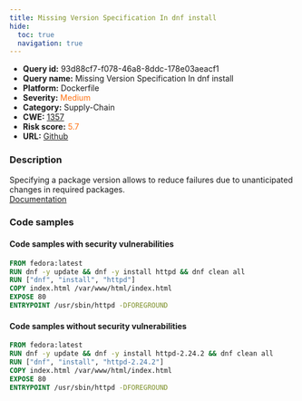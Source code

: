 ```yaml
---
title: Missing Version Specification In dnf install
hide:
  toc: true
  navigation: true
---
```


<style>
  .highlight .hll {
    background-color: #ff171742;
  }
  .md-content {
    max-width: 1100px;
    margin: 0 auto;
  }
</style>

-   **Query id:** 93d88cf7-f078-46a8-8ddc-178e03aeacf1
-   **Query name:** Missing Version Specification In dnf install
-   **Platform:** Dockerfile
-   **Severity:** <span style="color:#ff7213">Medium</span>
-   **Category:** Supply-Chain
-   **CWE:** <a href="https://cwe.mitre.org/data/definitions/1357.html" onclick="newWindowOpenerSafe(event, 'https://cwe.mitre.org/data/definitions/1357.html')">1357</a>
-   **Risk score:** <span style="color:#ff7213">5.7</span>
-   **URL:** [Github](https://github.com/Checkmarx/kics/tree/master/assets/queries/dockerfile/missing_version_specification_in_dnf_install)

### Description
Specifying a package version allows to reduce failures due to unanticipated changes in required packages.<br>
[Documentation](https://docs.docker.com/develop/develop-images/dockerfile_best-practices/)

### Code samples
#### Code samples with security vulnerabilities
```dockerfile title="Positive test num. 1 - dockerfile file" hl_lines="2 3"
FROM fedora:latest
RUN dnf -y update && dnf -y install httpd && dnf clean all
RUN ["dnf", "install", "httpd"]
COPY index.html /var/www/html/index.html
EXPOSE 80
ENTRYPOINT /usr/sbin/httpd -DFOREGROUND

```


#### Code samples without security vulnerabilities
```dockerfile title="Negative test num. 1 - dockerfile file"
FROM fedora:latest
RUN dnf -y update && dnf -y install httpd-2.24.2 && dnf clean all
RUN ["dnf", "install", "httpd-2.24.2"]
COPY index.html /var/www/html/index.html
EXPOSE 80
ENTRYPOINT /usr/sbin/httpd -DFOREGROUND

```

